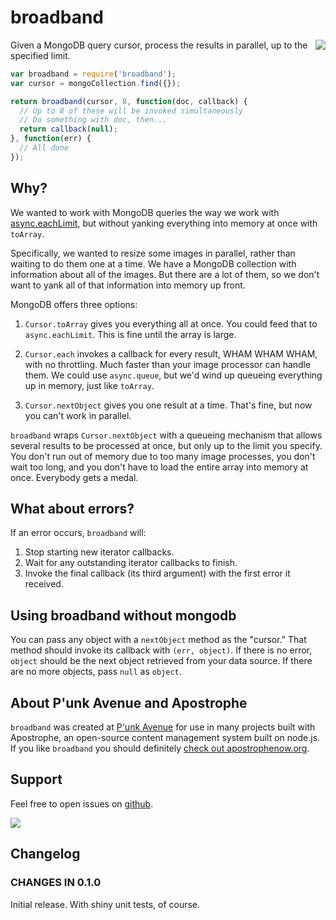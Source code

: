 broadband
=========

<a href="http://apostrophenow.org/"><img src="https://raw.githubusercontent.com/boutell/broadband/master/logos/logo-box-madefor.png" align="right" /></a>

Given a MongoDB query cursor, process the results in parallel, up to the specified limit.

```javascript
var broadband = require('broadband');
var cursor = mongoCollection.find({});

return broadband(cursor, 8, function(doc, callback) {
  // Up to 8 of these will be invoked simultaneously
  // Do something with doc, then...
  return callback(null);
}, function(err) {
  // All done
});
```

## Why?

We wanted to work with MongoDB queries the way we work with [async.eachLimit](https://github.com/caolan/async#eachLimit), but without yanking everything into memory at once with `toArray`.

Specifically, we wanted to resize some images in parallel, rather than waiting to do them one at a time. We have a MongoDB collection with information about all of the images. But there are a lot of them, so we don't want to yank all of that information into memory up front.

MongoDB offers three options:

1. `Cursor.toArray` gives you everything all at once. You could feed that to `async.eachLimit`. This is fine until the array is large.

2. `Cursor.each` invokes a callback for every result, WHAM WHAM WHAM, with no throttling. Much faster than your image processor can handle them. We could use `async.queue`, but we'd wind up queueing everything up in memory, just like `toArray`.

3. `Cursor.nextObject` gives you one result at a time. That's fine, but now you can't work in parallel.

`broadband` wraps `Cursor.nextObject` with a queueing mechanism that allows several results to be processed at once, but only up to the limit you specify. You don't run out of memory due to too many image processes, you don't wait too long, and you don't have to load the entire array into memory at once. Everybody gets a medal.

## What about errors?

If an error occurs, `broadband` will:

1. Stop starting new iterator callbacks.
2. Wait for any outstanding iterator callbacks to finish.
3. Invoke the final callback (its third argument) with the first error it received.

## Using broadband without mongodb

You can pass any object with a `nextObject` method as the "cursor." That method should invoke its callback with `(err, object)`. If there is no error, `object` should be the next object retrieved from your data source. If there are no more objects, pass `null` as `object`.

## About P'unk Avenue and Apostrophe

`broadband` was created at [P'unk Avenue](http://punkave.com) for use in many projects built with Apostrophe, an open-source content management system built on node.js. If you like `broadband` you should definitely [check out apostrophenow.org](http://apostrophenow.org).

## Support

Feel free to open issues on [github](http://github.com/punkave/broadband).

<a href="http://punkave.com/"><img src="https://raw.githubusercontent.com/boutell/broadband/master/logos/logo-box-builtby.png" /></a>

## Changelog

### CHANGES IN 0.1.0

Initial release. With shiny unit tests, of course.
